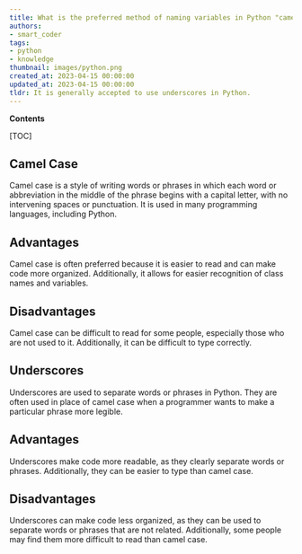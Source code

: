```yaml
---
title: What is the preferred method of naming variables in Python "camel case" or underscores?
authors:
- smart_coder
tags:
- python
- knowledge
thumbnail: images/python.png
created_at: 2023-04-15 00:00:00
updated_at: 2023-04-15 00:00:00
tldr: It is generally accepted to use underscores in Python.
---
```


**Contents**

[TOC]

## Camel Case
Camel case is a style of writing words or phrases in which each word or abbreviation in the middle of the phrase begins with a capital letter, with no intervening spaces or punctuation. It is used in many programming languages, including Python.

## Advantages
Camel case is often preferred because it is easier to read and can make code more organized. Additionally, it allows for easier recognition of class names and variables.

## Disadvantages
Camel case can be difficult to read for some people, especially those who are not used to it. Additionally, it can be difficult to type correctly.

## Underscores
Underscores are used to separate words or phrases in Python. They are often used in place of camel case when a programmer wants to make a particular phrase more legible.

## Advantages
Underscores make code more readable, as they clearly separate words or phrases. Additionally, they can be easier to type than camel case.

## Disadvantages
Underscores can make code less organized, as they can be used to separate words or phrases that are not related. Additionally, some people may find them more difficult to read than camel case.
